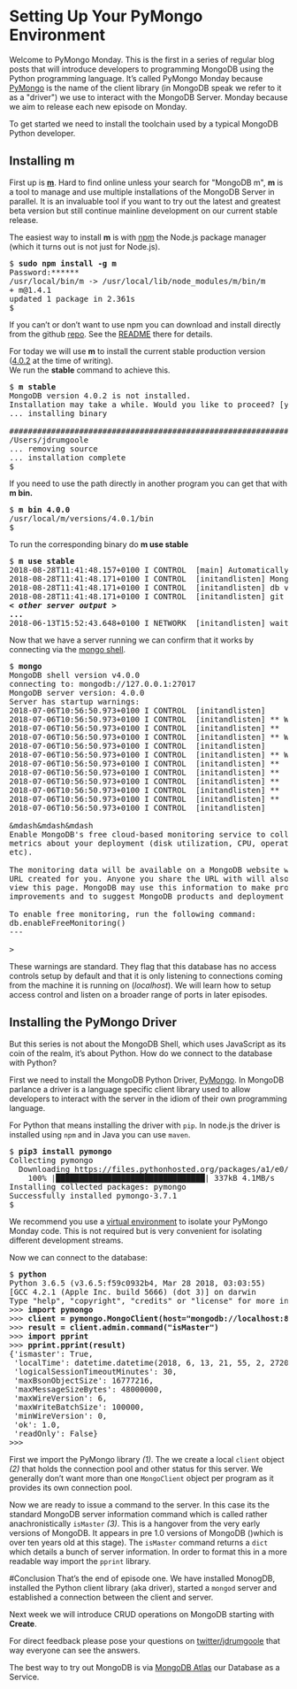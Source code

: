 # Setting Up Your PyMongo Environment
Welcome to PyMongo Monday. This is the first in a series of regular blog posts that will introduce developers to 
programming MongoDB using the Python programming language. It’s called PyMongo Monday because 
[PyMongo](https://api.mongodb.com/python/current/) is 
the name of the client library (in MongoDB speak we refer to it as a "driver") we use to interact 
with the MongoDB Server. Monday because we aim to release each new episode on Monday.

To get started we need to install the toolchain used by a typical MongoDB Python developer.

## Installing m
First up is [**m**](https://github.com/aheckmann/m). Hard to find online unless your search for "MongoDB m", **m** is 
a tool to manage and use multiple installations of the MongoDB Server in parallel. It is an invaluable tool 
if you want to try out the latest and greatest beta version but still continue mainline development 
on our current stable release.

The easiest way to install **m** is with [npm](https://nodejs.org/en/) the Node.js package manager 
(which it turns out is not just for Node.js). 
<pre>
$ <b>sudo npm install -g m</b>
Password:******
/usr/local/bin/m -> /usr/local/lib/node_modules/m/bin/m
+ m@1.4.1
updated 1 package in 2.361s
$
</pre>
If you can’t or don’t want to use npm you can download and install directly from the github 
[repo](https://github.com/aheckmann/m). See the [README](https://github.com/aheckmann/m/blob/master/README.md) 
there for details.

For today we will use **m** to install the current stable production version 
([4.0.2](https://docs.mongodb.com/manual/release-notes/4.0/) at the time of writing).  
We run the **stable** command to achieve this.

<pre>
$ <b>m stable</b>
MongoDB version 4.0.2 is not installed.
Installation may take a while. Would you like to proceed? [y/n] <b>y</b>
... installing binary

######################################################################## 100.0%
/Users/jdrumgoole
... removing source
... installation complete
$
</pre>

If you need to use the path directly in another program you can get that with **m bin.**

<pre>
$ <b>m bin 4.0.0</b>
/usr/local/m/versions/4.0.1/bin
$
</pre>

To run the corresponding binary do **m use stable**

<pre>
$ <b>m use stable</b>
2018-08-28T11:41:48.157+0100 I CONTROL  [main] Automatically disabling TLS 1.0, to force-enable TLS 1.0 specify --sslDisabledProtocols 'none'
2018-08-28T11:41:48.171+0100 I CONTROL  [initandlisten] MongoDB starting : pid=38524 port=27017 dbpath=/data/db 64-bit host=JD10Gen.local
2018-08-28T11:41:48.171+0100 I CONTROL  [initandlisten] db version v4.0.2
2018-08-28T11:41:48.171+0100 I CONTROL  [initandlisten] git version: fc1573ba18aee42f97a3bb13b67af7d837826b47
<b><i>&lt other server output &gt</i></b>
<b>...</b>
2018-06-13T15:52:43.648+0100 I NETWORK  [initandlisten] waiting for connections on port 27017
</pre>

Now that we have a server running we can confirm that it works by connecting via the 
[mongo shell](https://docs.mongodb.com/manual/mongo/).

<pre>
$ <b>mongo</b>
MongoDB shell version v4.0.0
connecting to: mongodb://127.0.0.1:27017
MongoDB server version: 4.0.0
Server has startup warnings:
2018-07-06T10:56:50.973+0100 I CONTROL  [initandlisten]
2018-07-06T10:56:50.973+0100 I CONTROL  [initandlisten] ** WARNING: Access control is not enabled for the database.
2018-07-06T10:56:50.973+0100 I CONTROL  [initandlisten] **          Read and write access to data and configuration is unrestricted.
2018-07-06T10:56:50.973+0100 I CONTROL  [initandlisten] ** WARNING: You are running this process as the root user, which is not recommended.
2018-07-06T10:56:50.973+0100 I CONTROL  [initandlisten]
2018-07-06T10:56:50.973+0100 I CONTROL  [initandlisten] ** WARNING: This server is bound to localhost.
2018-07-06T10:56:50.973+0100 I CONTROL  [initandlisten] **          Remote systems will be unable to connect to this server.
2018-07-06T10:56:50.973+0100 I CONTROL  [initandlisten] **          Start the server with --bind_ip &lt address&gt to specify which IP
2018-07-06T10:56:50.973+0100 I CONTROL  [initandlisten] **          addresses it should serve responses from, or with --bind_ip_all to
2018-07-06T10:56:50.973+0100 I CONTROL  [initandlisten] **          bind to all interfaces. If this behavior is desired, start the
2018-07-06T10:56:50.973+0100 I CONTROL  [initandlisten] **          server with --bind_ip 127.0.0.1 to disable this warning.
2018-07-06T10:56:50.973+0100 I CONTROL  [initandlisten]

&mdash&mdash&mdash
Enable MongoDB's free cloud-based monitoring service to collect and display
metrics about your deployment (disk utilization, CPU, operation statistics,
etc).

The monitoring data will be available on a MongoDB website with a unique
URL created for you. Anyone you share the URL with will also be able to
view this page. MongoDB may use this information to make product
improvements and to suggest MongoDB products and deployment options to you.

To enable free monitoring, run the following command:
db.enableFreeMonitoring()
---

>
</pre>

These warnings are standard. They flag that this database has no access controls setup by default and 
that it is only listening to connections coming from the machine it is running on (*localhost*). 
We will learn how to setup access control and listen on a broader range of ports in later episodes.

## Installing the PyMongo Driver

But this series is not about the MongoDB Shell, which uses JavaScript as its coin of the realm, 
it’s about Python. How do we connect to the database with Python?

First we need to install the MongoDB Python Driver, [PyMongo](https://docs.mongodb.com/ecosystem/drivers/). 
In MongoDB parlance a driver is a language specific client library used to allow developers to 
interact with the server in the idiom of their own programming language.

For Python that means installing the driver with `pip`. In node.js the driver is 
installed using `npm` and in Java you can use `maven`.

<pre>
$ <b>pip3 install pymongo</b>
Collecting pymongo
  Downloading https://files.pythonhosted.org/packages/a1/e0/51df08036e04c1ddc985a2dceb008f2f21fc1d6de711bb6cee85785c1d78/pymongo-3.7.1-cp27-cp27m-macosx_10_13_intel.whl (333kB)
    100% |████████████████████████████████| 337kB 4.1MB/s
Installing collected packages: pymongo
Successfully installed pymongo-3.7.1
$
</pre>

We recommend you use a [virtual environment](https://docs.python.org/3/library/venv.html) to isolate your 
PyMongo Monday code. This is not required but is very convenient for isolating different development streams.

Now we can connect to the database:

<pre>
$ <b>python</b>
Python 3.6.5 (v3.6.5:f59c0932b4, Mar 28 2018, 03:03:55)
[GCC 4.2.1 (Apple Inc. build 5666) (dot 3)] on darwin
Type "help", "copyright", "credits" or "license" for more information.
>>> <b>import pymongo</b>                                                  <i>(1)</i>
>>> <b>client = pymongo.MongoClient(host="mongodb://localhost:8000")</b>   <i>(2)</i>
>>> <b>result = client.admin.command("isMaster")</b>                       <i>(3)</i>
>>> <b>import pprint</b>
>>> <b>pprint.pprint(result)</b>
{'ismaster': True,
 'localTime': datetime.datetime(2018, 6, 13, 21, 55, 2, 272000),
 'logicalSessionTimeoutMinutes': 30,
 'maxBsonObjectSize': 16777216,
 'maxMessageSizeBytes': 48000000,
 'maxWireVersion': 6,
 'maxWriteBatchSize': 100000,
 'minWireVersion': 0,
 'ok': 1.0,
 'readOnly': False}
>>>
</pre>

First we import the PyMongo library *(1)*. The we create a local `client` object *(2)* that holds the connection 
pool and other status for this server. We generally don’t want more than one `MongoClient` object 
per program as it provides its own connection pool. 

Now we are ready to issue a command to the server. 
In this case its the standard MongoDB server information command which is called rather 
anachronistically `isMaster` *(3)*. This is a hangover from the very early versions of MongoDB. 
It appears in pre 1.0 versions of MongoDB  ()which is over ten years old at this stage). 
The `isMaster` command returns a `dict` which details a bunch of server information. In order to 
format this in a more readable way import the `pprint` library.

#Conclusion
That’s the end of episode one. We have installed MonogDB, installed the Python client library (aka driver),
started a `mongod` server and established a connection between the client and server.

Next week we will introduce CRUD operations on MongoDB starting with **Create**.

For direct feedback please pose your questions on [twitter/jdrumgoole](https://twitter.com/jdrumgoole) 
that way everyone can see the answers. 

The best way to try out MongoDB is via [MongoDB Atlas](https://www.mongodb.com/cloud/atlas)
 our Database as a Service. 
 
 
